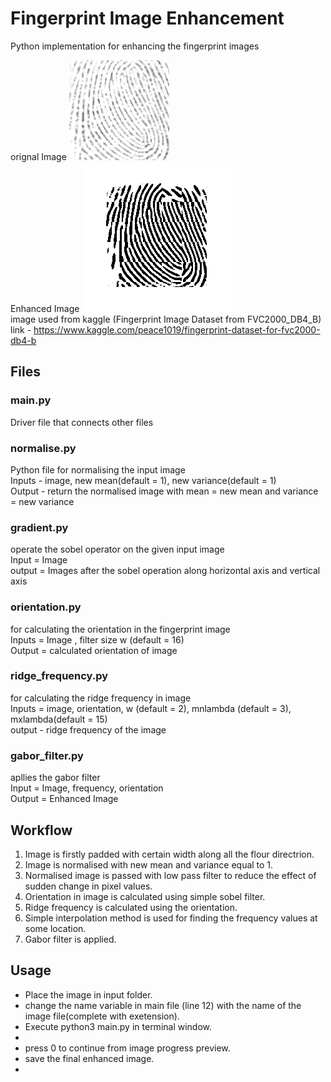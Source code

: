 # Fingerprint Image Enhancement

Python implementation for enhancing the fingerprint images

orignal Image
![Alt text](./src/input_images/input.bmp)
<br />
Enhanced Image
![Alt text](./src/output_images/output.png)
<br />
image used from kaggle (Fingerprint Image Dataset from FVC2000_DB4_B)
<br />
link - https://www.kaggle.com/peace1019/fingerprint-dataset-for-fvc2000-db4-b
## Files

### main.py
Driver file that connects other files

### normalise.py
Python file for normalising the input image
<br />
Inputs - image, new mean(default = 1), new variance(default = 1)
<br />
Output - return the normalised image with mean = new mean and variance = new variance

### gradient.py
operate the sobel operator on the given input image
<br />
Input = Image
<br />
output = Images after the sobel operation along horizontal axis and vertical axis

### orientation.py
for calculating the orientation in the fingerprint image
<br />
Inputs = Image , filter size w (default = 16)
<br />
Output = calculated orientation of image

### ridge_frequency.py
for calculating the ridge frequency in image
<br />
Inputs = image, orientation, w (default = 2), mnlambda (default = 3), mxlambda(default = 15)
<br />
output - ridge frequency of the image

### gabor_filter.py
apllies the gabor filter
<br />
Input = Image, frequency, orientation
<br />
Output = Enhanced Image

## Workflow

<ol>
<li>Image is firstly padded with certain width along all the flour directrion.</li>
<li>Image is normalised with new mean and variance equal to 1.</li>
<li>Normalised image is passed with low pass filter to reduce the effect of sudden change in pixel values.</li>
<li>Orientation in image is calculated using simple sobel filter.</li>
<li>Ridge frequency is calculated using the orientation.</li>
<li>Simple interpolation method is used for finding the frequency values at some location.</li>
<li>Gabor filter is applied.</li>
</ol>

## Usage
<ul>
<li>Place the image in input folder.</li>
<li>change the name variable in main file (line 12) with the name of the image file(complete with exetension). </li>
<li>Execute python3 main.py in terminal window.<li>
<li>press 0 to continue from image progress preview.</li>
<li>save the final enhanced image.<li>
</ul>

